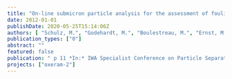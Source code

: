 ```yaml
---
title: "On-line submicron particle analysis for the assessment of fouling potential in tertiary membrane filtration."
date: 2012-01-01
publishDate: 2020-05-25T15:14:06Z
authors: [ "Schulz, M.", "Godehardt, M.", "Boulestreau, M.", "Ernst, M.", "miehe", "Lesjean, B.", "Jekel, M." ]
publication_types: ["0"]
abstract: ""
featured: false
publication: " p 11 *In:* IWA Specialist Conference on Particle Separation.. Berlin, Germany. 18-20 June 2012"
projects: ["oxeram-2"]
---
```


